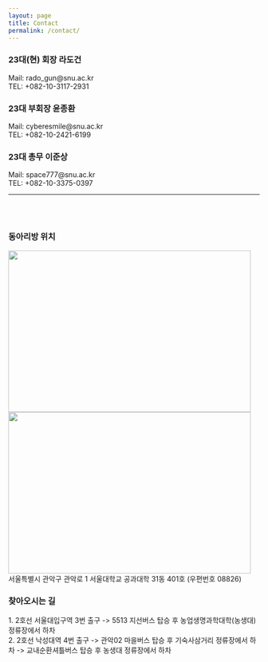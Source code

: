 ```yaml
---
layout: page
title: Contact
permalink: /contact/
---
```

<h3>23대(현) 회장 라도건</h3> 
Mail: rado_gun@snu.ac.kr<br/>
TEL: +082-10-3117-2931
<h3>23대 부회장 윤종환</h3>
Mail: cyberesmile@snu.ac.kr<br/>
TEL: +082-10-2421-6199<br/>
<h3>23대 총무 이준상</h3>
Mail: space777@snu.ac.kr<br/>
TEL: +082-10-3375-0397

* * *

<br/>
<br/>
<h3>동아리방 위치</h3>
<img src="https://github.com/hsb6350/hanaro.github.io/blob/master/assets/acts/map1.PNG?raw=true" width="486" height="324"/>
<img src="https://github.com/hsb6350/hanaro.github.io/blob/master/assets/acts/map2.PNG?raw=true" width="486" height="324"/><br/>
서울특별시 관악구 관악로 1 서울대학교 공과대학 31동 401호 (우편번호 08826)<br/>
<h3>찾아오시는 길</h3>
1. 2호선 서울대입구역 3번 출구 -> 5513 지선버스 탑승 후 농업생명과학대학(농생대) 정류장에서 하차<br/>
2. 2호선 낙성대역 4번 출구 -> 관악02 마을버스 탑승 후 기숙사삼거리 정류장에서 하차 -> 교내순환셔틀버스 탑승 후 농생대 정류장에서 하차<br/>
